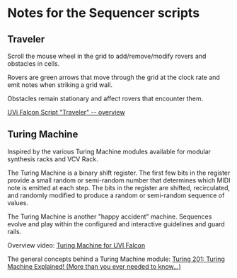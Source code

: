 # Notes for the Sequencer scripts

## Traveler

Scroll the mouse wheel in the grid to add/remove/modify rovers and obstacles in cells.

Rovers are green arrows that move through the grid at the clock rate and emit notes when striking a grid wall.

Obstacles remain stationary and affect rovers that encounter them. 

[UVi Falcon Script "Traveler" -- overview](https://www.youtube.com/watch?v=NTSy_tzMkiE)

## Turing Machine

Inspired by the various Turing Machine modules available for modular synthesis racks and VCV Rack. 

The Turing Machine is a binary shift register. The first few bits in the register provide a small random or semi-random number that determines which MIDI note is emitted at each step. The bits in the register are shifted, recirculated, and randomly modified to produce a random or semi-random sequence of values.

The Turing Machine is another "happy accident" machine. Sequences evolve and play within the configured and interactive guidelines and guard rails. 

Overview video: [Turing Machine for UVI Falcon](https://www.youtube.com/watch?v=CjORRqz0anI)

The general concepts behind a Turing Machine module: [Turing 201: Turing Machine Explained! (More than you ever needed to know...)](https://www.youtube.com/watch?v=va2XAdFtmeU)


